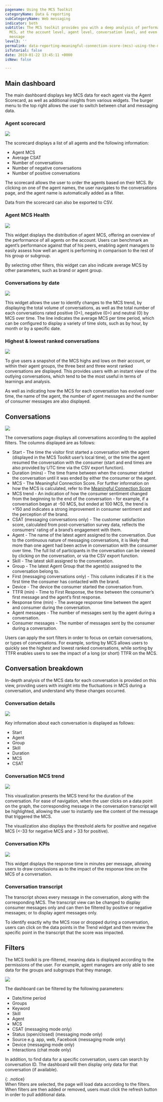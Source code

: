 ```yaml
---
pagename: Using the MCS Toolkit
categoryName: Data & reporting
subCategoryName: Web messaging
indicator: both
subtitle: The MCS toolkit provides you with a deep analysis of performance using the
  MCS, at the account level, agent level, conversation level, and even message by
  message
level3: ''
permalink: data-reporting-meaningful-connection-score-(mcs)-using-the-mcs-toolkit.html
isTutorial: false
date: 2019-01-22 13:45:11 +0000
isNew: false

---
```

## **Main dashboard**

The main dashboard displays key MCS data for each agent via the Agent Scorecard, as well as additional insights from various widgets. The burger menu to the top right allows the user to switch between chat and messaging data.

### **Agent scorecard**

![](/img/using-MSC-toolkit1.png)

The scorecard displays a list of all agents and the following information:

* Agent MCS
* Average CSAT
* Number of conversations
* Number of negative conversations
* Number of positive conversations

The scorecard allows the user to order the agents based on their MCS. By clicking on one of the agent names, the user navigates to the conversations page, and the agent name is automatically added as a filter.

Data from the scorecard can also be exported to CSV.

### **Agent MCS Health**

![](/img/Using-the-msc-toolkit2.png)

This widget displays the distribution of agent MCS, offering an overview of the performance of all agents on the account. Users can benchmark an agent’s performance against that of his peers, enabling agent managers to easily assess how well an agent is performing in comparison to the rest of his group or subgroup.

By selecting other filters, this widget can also indicate average MCS by other parameters, such as brand or agent group.

### **Conversations by date**

![](/img/Using_MCS-toolkit3.png)

This widget allows the user to identify changes to the MCS trend, by displaying the total volume of conversations, as well as the total number of each conversations rated positive (0<), negative (0>) and neutral (0) by MCS over time. The line indicates the average MCS per time period, which can be configured to display a variety of time slots, such as by hour, by month or by a specific date.

### **Highest & lowest ranked conversations**

![](/img/using-MCS-toolkit4.png)

To give users a snapshot of the MCS highs and lows on their account, or within their agent groups, the three best and three worst ranked conversations are displayed. This provides users with an instant view of the outlying conversations, which tend to be the most useful in terms of learnings and analysis.

As well as indicating how the MCS for each conversation has evolved over time, the name of the agent, the number of agent messages and the number of consumer messages are also displayed.

## **Conversations**

![](/img/using-mcs-toolkit5.png)

The conversations page displays all conversations according to the applied filters. The columns displayed are as follows:

* Start - The time the visitor first started a conversation with the agent (displayed in the MCS Toolkit user’s local time), or the time the agent resumed the conversation with the consumer (start and end times are also provided by UTC time via the CSV export function).
* Duration (mins) - The time frame between when the consumer started the conversation until it was ended by either the consumer or the agent.
* MCS - The Meaningful Connection Score. For further information on how the MCS is calculated, refer to the [Meaningful Connection Score]()
* MCS trend - An indication of how the consumer sentiment changed from the beginning to the end of the conversation - for example, if a conversation began at -50 MCS, but ended at 100 MCS, the trend is +150 and indicates a strong improvement in consumer sentiment and the perception of the brand.
* CSAT (messaging conversations only) - The customer satisfaction score, calculated from post-conversation survey data, reflects the consumers’ rating of a brand’s engagement with them.
* Agent - The name of the latest agent assigned to the conversation. Due to the continuous nature of messaging conversations, it is likely that more than one agent had been active in conversation with the consumer over time. The full list of participants in the conversation can be viewed by clicking on the conversation, or via the CSV export function.
* Skill - The latest skill assigned to the conversation.
* Group - The latest Agent Group that the agent(s) assigned to the conversation belong to.
* First (messaging conversations only) - This column indicates if it is the first time the consumer has contacted with the brand.
* Device - The device the consumer started the conversation from.
* TTFR (min) - Time to First Response, the time between the consumer’s first message and the agent’s first response.
* Response time (min) - The average response time between the agent and consumer during the conversation.
* Agent messages - The number of messages sent by the agent during a conversation.
* Consumer messages - The number of messages sent by the consumer during a conversation.

Users can apply the sort filters in order to focus on certain conversations, or types of conversations. For example, sorting by MCS allows users to quickly see the highest and lowest ranked conversations, while sorting by TTFR enables users to see the impact of a long (or short) TTFR on the MCS.

## **Conversation breakdown**

In-depth analysis of the MCS data for each conversation is provided on this view, providing users with insight into the fluctuations in MCS during a conversation, and understand why these changes occurred.

### **Conversation details**

![](/img/using-mcs-toolkit6.png)

Key information about each conversation is displayed as follows:

* Start
* Agent
* Group
* Skill
* Duration
* MCS
* CSAT

### **Conversation MCS trend**

![](/img/using-MCS-toolkit7.png)

This visualization presents the MCS trend for the duration of the conversation. For ease of navigation, when the user clicks on a data point on the graph, the corresponding message in the conversation transcript will be highlighted, allowing the user to instantly see the content of the message that triggered the MCS.

The visualization also displays the threshold alerts for positive and negative MCS (<-33 for negative MCS and > 33 for positive).

### **Conversation KPIs**

![](/img/Using-MCS-toolkit8.png)

This widget displays the response time in minutes per message, allowing users to draw conclusions as to the impact of the response time on the MCS of a conversation.

### **Conversation transcript**

The transcript shows every message in the conversation, along with the corresponding MCS. The transcript view can be changed to display consumer messages only and can then be filtered by positive or negative messages; or to display agent messages only.

To identify exactly why the MCS rose or dropped during a conversation, users can click on the data points in the Trend widget and then review the specific point in the transcript that the score was impacted.

## **Filters**

The MCS toolkit is pre-filtered, meaning data is displayed according to the permissions of the user. For example, agent managers are only able to see data for the groups and subgroups that they manage.

![](/img/UsingMCS-toolkit9.png)

The dashboard can be filtered by the following parameters:

* Date/time period
* Groups
* Keyword
* Skill
* Agent
* MCS
* CSAT (messaging mode only)
* Status (open/closed) (messaging mode only)
* Source e.g. app, web, Facebook (messaging mode only)
* Device (messaging mode only)
* Interactions (chat mode only)

In addition, to find data for a specific conversation, users can search by conversation ID. The dashboard will then display only data for that conversation (if available).

{: .notice}  
When filters are selected, the page will load data according to the filters. When filters are then added or removed, users must click the refresh button in order to pull additional data.